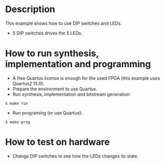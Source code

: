 # Description

This example shows how to use DIP switches and LEDs.
* 5 DIP switches drives the 5 LEDs.

# How to run synthesis, implementation and programming

* A free Quartus license is enough for the used FPGA (this example uses Quartus2 15.0).
* Prepare the environment to use Quartus.
* Run synthesis, implementation and bitstream generation:
```
$ make run
```
* Run programing (or use Quartus):
```
$ make prog
```

# How to test on hardware

* Change DIP switches to see how the LEDs changes its state.
